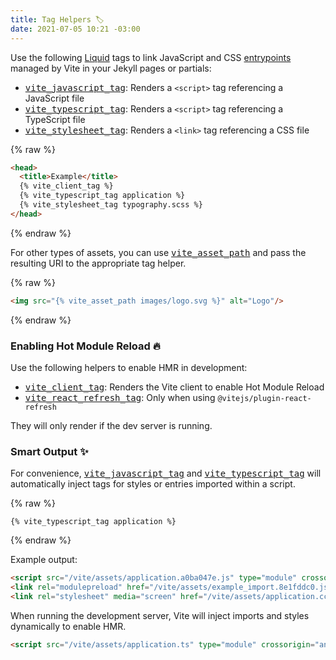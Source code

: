 ```yaml
---
title: Tag Helpers 🏷
date: 2021-07-05 10:21 -03:00
---
```

[tag helpers]: https://vite-ruby.netlify.app/guide/rails.html#tag-helpers-%F0%9F%8F%B7
[discussions]: https://github.com/ElMassimo/vite_ruby/discussions
[rails]: https://rubyonrails.org/
[webpacker]: https://github.com/rails/webpacker
[vite rails]: https://github.com/ElMassimo/vite_ruby
[vite]: https://vitejs.dev/
[vite-templates]: https://github.com/vitejs/vite/tree/main/packages/create-app
[plugins]: https://vitejs.dev/plugins/
[configuration reference]: https://vite-ruby.netlify.app/config/
[build]: https://vite-ruby.netlify.app/config/#build-options
[dev options]: https://vite-ruby.netlify.app/config/#development-options
[json config]: https://vite-ruby.netlify.app/config/#shared-configuration-file-%F0%9F%93%84
[vite config]: https://vite-ruby.netlify.app/config/#configuring-vite-%E2%9A%A1
[sourceCodeDir]: https://vite-ruby.netlify.app/config/#sourcecodedir
[autoBuild]: https://vite-ruby.netlify.app/config/#autobuild
[entrypoints]: https://vite-ruby.netlify.app/guide/development.html#entrypoints-⤵%EF%B8%8F
[helpers]: https://github.com/ElMassimo/vite_ruby/blob/main/vite_hanami/lib/vite_hanami/tag_helpers.rb
[previous]: https://vite-ruby.netlify.app/posts/development
[vite_hanami]: https://github.com/ElMassimo/vite_ruby/tree/main/vite_hanami
[hanami]: https://hanamirb.org/
[installed example]: https://github.com/ElMassimo/vite_ruby/tree/main/examples/hanami_bookshelf
[Liquid]: https://shopify.github.io/liquid/

Use the following [Liquid] tags to link JavaScript and CSS [entrypoints] managed by Vite in your Jekyll pages or partials:

- [<kbd>vite_javascript_tag</kbd>][helpers]: Renders a `<script>` tag referencing a JavaScript file
- [<kbd>vite_typescript_tag</kbd>][helpers]: Renders a `<script>` tag referencing a TypeScript file
- [<kbd>vite_stylesheet_tag</kbd>][helpers]: Renders a `<link>` tag referencing a CSS file

<!--more-->

{% raw %}
```html
<head>
  <title>Example</title>
  {% vite_client_tag %}
  {% vite_typescript_tag application %}
  {% vite_stylesheet_tag typography.scss %}
</head>
```
{% endraw %}

For other types of assets, you can use [<kbd>vite_asset_path</kbd>][helpers] and pass the resulting URI to the appropriate tag helper.

{% raw %}
```html
<img src="{% vite_asset_path images/logo.svg %}" alt="Logo"/>
```
{% endraw %}

### Enabling Hot Module Reload 🔥

Use the following helpers to enable HMR in development:

- [<kbd>vite_client_tag</kbd>][helpers]: Renders the Vite client to enable Hot Module Reload
- [<kbd>vite_react_refresh_tag</kbd>][helpers]: Only when using `@vitejs/plugin-react-refresh`

They will only render if the dev server is running.

### Smart Output ✨

For convenience, [<kbd>vite_javascript_tag</kbd>][helpers] and [<kbd>vite_typescript_tag</kbd>][helpers] will automatically inject tags for styles or entries imported within a script.

{% raw %}
```haml
{% vite_typescript_tag application %}
```
{% endraw %}

Example output:

```html
<script src="/vite/assets/application.a0ba047e.js" type="module" crossorigin="anonymous"/>
<link rel="modulepreload" href="/vite/assets/example_import.8e1fddc0.js" as="script" type="text/javascript" crossorigin="anonymous">
<link rel="stylesheet" media="screen" href="/vite/assets/application.cccfef34.css">
```

When running the development server, Vite will inject imports and styles dynamically to enable HMR.

```html
<script src="/vite/assets/application.ts" type="module" crossorigin="anonymous"/>
```
